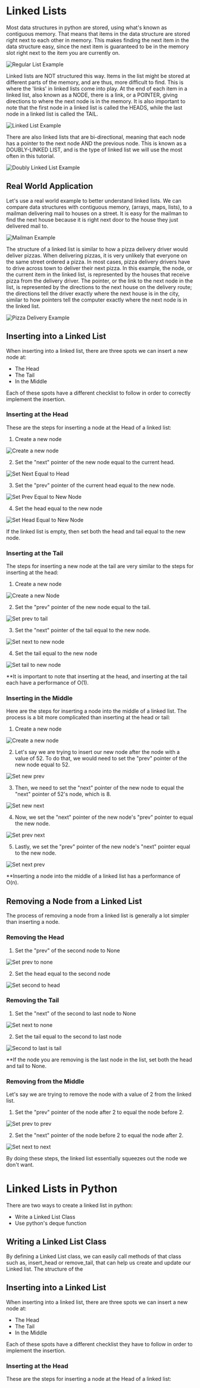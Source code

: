 # Linked Lists

Most data structures in python are stored, using what's known as contiguous memory. That means that items in the data structure are stored right next to each other in memory. This makes finding the next item in the data structure easy, since the next item is guaranteed to be in the memory slot right next to the item you are currently on.

![Regular List Example](images/regular_list.png)


Linked lists are NOT structured this way. Items in the list might be stored at different parts of the memory, and are thus, more difficult to find. This is where the 'links' in linked lists come into play. At the end of each item in a linked list, also known as a NODE, there is a link, or a POINTER, giving directions to where the next node is in the memory. It is also important to note that the first node in a linked list is called the HEADS, while the last node in a linked list is called the TAIL.

![Linked List Example](images/linked_list.png)

There are also linked lists that are bi-directional, meaning that each node has a pointer to the next node AND the previous node. This is known as a DOUBLY-LINKED LIST, and is the type of linked list we will use the most often in this tutorial.

![Doubly Linked List Example](images/doubly_linked.png)

## Real World Application

Let's use a real world example to better understand linked lists. We can compare data structures with contiguous memory, (arrays, maps, lists), to a mailman delivering mail to houses on a street. It is easy for the mailman to find the next house because it is right next door to the house they just delivered mail to. 

![Mailman Example](images/mailman_example.png)

The structure of a linked list is similar to how a pizza delivery driver would deliver pizzas. When delivering pizzas, it is very unlikely that everyone on the same street ordered a pizza. In most cases, pizza delivery drivers have to drive across town to deliver their next pizza. In this example, the node, or the current item in the linked list, is represented by the houses that receive pizza from the delivery driver. The pointer, or the link to the next node in the list, is represented by the directions to the next house on the delivery route; the directions tell the driver exactly where the next house is in the city, similar to how pointers tell the computer exactly where the next node is in the linked list. 

![Pizza Delivery Example](images/pizza_example.png)

## Inserting into a Linked List

When inserting into a linked list, there are three spots we can insert a new node at:

- The Head
- The Tail
- In the Middle

Each of these spots have a different checklist to follow in order to correctly implement the insertion.

### Inserting at the Head

These are the steps for inserting a node at the Head of a linked list:

1. Create a new node

![Create a new node](images/new_node.png)

2. Set the "next" pointer of the new node equal to the current head.

![Set Next Equal to Head](images/set_next_ih.png)

3. Set the "prev" pointer of the current head equal to the new node.

![Set Prev Equal to New Node](images/set_prev_ih.png)

4. Set the head equal to the new node

![Set Head Equal to New Node](images/set_head.png)

If the linked list is empty, then set both the head and tail equal to the new node.

### Inserting at the Tail

The steps for inserting a new node at the tail are very similar to the steps for inserting at the head:

1. Create a new node

![Create a new Node](images/new_node.png)

2. Set the "prev" pointer of the new node equal to the tail.

![Set prev to tail](images/set_prev_it.png)

3. Set the "next" pointer of the tail equal to the new node.

![Set next to new node](images/set_next_it.png)

4. Set the tail equal to the new node

![Set tail to new node](images/set_tail_i.png)

**It is important to note that inserting at the head, and inserting at the tail each have a performance of O(1).

### Inserting in the Middle

Here are the steps for inserting a node into the middle of a linked list. The process is a bit more complicated than inserting at the head or tail:

1. Create a new node

![Create a new node](images/new_node.png)

2. Let's say we are trying to insert our new node after the node with a value of 52. To do that, we would need to set the "prev" pointer of the new node equal to 52. 

![Set new prev](images/set_prev_im.png)

3. Then, we need to set the "next" pointer of the new node to equal the "next" pointer of 52's node, which is 8.

![Set new next](images/set_next_im.png)

4. Now, we set the "next" pointer of the new node's "prev" pointer to equal the new node.

![Set prev next](images/set_im2.png)

5. Lastly, we set the "prev" pointer of the new node's "next" pointer equal to the new node. 

![Set next prev](images/set_im3.png)

**Inserting a node into the middle of a linked list has a performance of O(n).


## Removing a Node from a Linked List

The process of removing a node from a linked list is generally a lot simpler than inserting a node.

### Removing the Head

1. Set the "prev" of the second node to None

![Set prev to none](images/set_prev_none.png)

2. Set the head equal to the second node

![Set second to head](images/second_to_head.png)

### Removing the Tail

1. Set the "next" of the second to last node to None

![Set next to none](images/next_to_none.png)

2. Set the tail equal to the second to last node

![Second to last is tail](images/last_to_tail.png)

**If the node you are removing is the last node in the list, set both the head and tail to None.

### Removing from the Middle

Let's say we are trying to remove the node with a value of 2 from the linked list.

1. Set the "prev" pointer of the node after 2 to equal the node before 2.

![Set prev to prev](images/remove_m_prev.png)

2. Set the "next" pointer of the node before 2 to equal the node after 2. 

![Set next to next](images/remove_m_next.png)

By doing these steps, the linked list essentially squeezes out the node we don't want. 


# Linked Lists in Python

There are two ways to create a linked list in python:

- Write a Linked List Class
- Use python's deque function

## Writing a Linked List Class

By defining a Linked List class, we can easily call methods of that class such as, insert_head or remove_tail, that can help us create and update our Linked list. The structure of the 













## Inserting into a Linked List

When inserting into a linked list, there are three spots we can insert a new node at:

- The Head
- The Tail
- In the Middle

Each of these spots have a different checklist they have to follow in order to implement the insertion.

### Inserting at the Head

These are the steps for inserting a node at the Head of a linked list:


